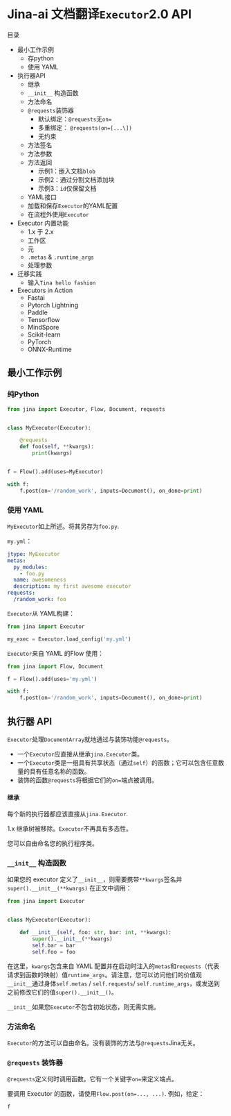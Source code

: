 # Jina-ai 文档翻译`Executor`2.0 API



目录

+ 最小工作示例
  + 存python
  + 使用 YAML
+ 执行器API
  + 继承
  + `__init__` 构造函数
  + 方法命名
  + `@requests`装饰器
    + 默认绑定：`@requests`无`on=`
    + 多重绑定： `@requests(on=[...\])`
    + 无约束
  + 方法签名
  + 方法参数
  + 方法返回
    + 示例1：嵌入文档`blob`
    + 示例2：通过分割文档添加块
    + 示例3：`id`仅保留文档
  + YAML接口
  + 加载和保存`Executor`的YAML配置
  + 在流程外使用`Executor`
+ Executor 内置功能
  + 1.x 于 2.x
  + 工作区
  + 元
  + `.metas` & `.runtime_args`
  + 处理参数
+ 迁移实践
  + 输入`Tina hello fashion`
+ Executors in Action
  + Fastai
  + Pytorch Lightning
  + Paddle
  + Tensorflow
  + MindSpore
  + Scikit-learn
  + PyTorch
  + ONNX-Runtime

## 最小工作示例

### 纯Python

```python
from jina import Executor, Flow, Document, requests


class MyExecutor(Executor):

    @requests
    def foo(self, **kwargs):
        print(kwargs)


f = Flow().add(uses=MyExecutor)

with f:
    f.post(on='/random_work', inputs=Document(), on_done=print)
```

### 使用 YAML

`MyExecutor`如上所述。将其另存为`foo.py`.

`my.yml`：

```yaml
jtype: MyExecutor
metas:
  py_modules:
    - foo.py
  name: awesomeness
  description: my first awesome executor
requests:
  /random_work: foo
```

`Executor`从 YAML构建：

```python
from jina import Executor

my_exec = Executor.load_config('my.yml')
```

`Executor`来自 YAML 的Flow 使用：

```python
from jina import Flow, Document

f = Flow().add(uses='my.yml')

with f:
    f.post(on='/random_work', inputs=Document(), on_done=print)
```

## 执行器 API

`Executor`处理`DocumentArray`就地通过与装饰功能`@requests`。

- 一个`Executor`应直接从继承`jina.Executor`类。
- 一个`Executor`类是一组具有共享状态（通过`self`）的函数；它可以包含任意数量的具有任意名称的函数。
- 装饰的函数`@requests`将根据它们的`on=`端点被调用。

#### 继承

每个新的执行器都应该直接从`jina.Executor`.

1.x 继承树被移除。`Executor`不再具有多态性。

您可以自由命名您的执行程序类。

### `__init__` 构造函数

如果您的 executor 定义了`__init__`，则需要携带`**kwargs`签名并`super().__init__(**kwargs)` 在正文中调用：

```python
from jina import Executor


class MyExecutor(Executor):

    def __init__(self, foo: str, bar: int, **kwargs):
        super().__init__(**kwargs)
        self.bar = bar
        self.foo = foo
```



在这里，`kwargs`包含来自 YAML 配置并在启动时注入的`metas`和`requests`（代表请求到函数的映射）值`runtime_args`。请注意，您可以访问他们的价值观`__init__`通过身体`self.metas` / `self.requests`/ `self.runtime_args`，或发送到之前修改它们的值`super().__init__()`。

`__init__`如果您`Executor`不包含初始状态，则无需实施。



### 方法命名

`Executor`的方法可以自由命名。没有装饰的方法与`@requests`Jina无关。

### `@requests` 装饰器

`@requests`定义何时调用函数。它有一个关键字`on=`来定义端点。

要调用 Executor 的函数，请使用`Flow.post(on=..., ...)`. 例如，给定：

```python
f
```

